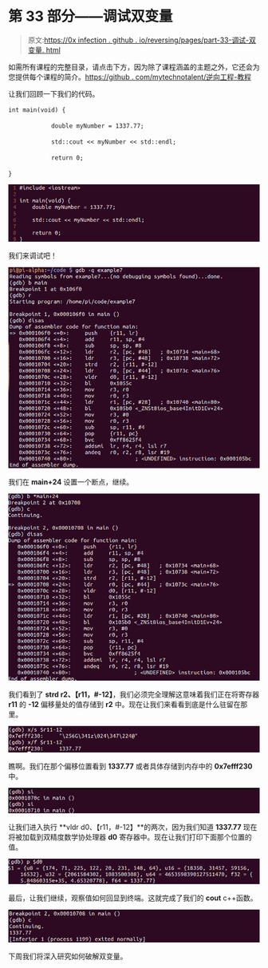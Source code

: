 # 第 33 部分——调试双变量

> 原文:[https://0x infection . github . io/reversing/pages/part-33-调试-双变量. html](https://0xinfection.github.io/reversing/pages/part-33-debugging-double-variables.html)

如需所有课程的完整目录，请点击下方，因为除了课程涵盖的主题之外，它还会为您提供每个课程的简介。[https://github . com/mytechnotalent/逆向工程-教程](https://github.com/mytechnotalent/Reverse-Engineering-Tutorial)

让我们回顾一下我们的代码。

```
int main(void) {

            double myNumber = 1337.77;

            std::cout << myNumber << std::endl;

            return 0;

}

```

![](img/a0cd1467ddd858144a89f287dd07cdc1.png)

我们来调试吧！

![](img/ee21294d69359cf5035af65a85c57bc5.png)

我们在 **main+24** 设置一个断点，继续。

![](img/ce8bd6750c5abe7454392531a43295ee.png)

我们看到了 **strd r2、【r11，#-12】**，我们必须完全理解这意味着我们正在将寄存器 **r11** 的 **-12** 偏移量处的值存储到 **r2** 中。现在让我们来看看到底是什么驻留在那里。

![](img/0d3c2b0f6b57d26e4fd12cee514a58d5.png)

瞧啊。我们在那个偏移位置看到 **1337.77** 或者具体存储到内存中的 **0x7efff230** 中。

![](img/7ffe771f86374b287985a2e7b00bbc09.png)

让我们进入执行 **vldr d0、【r11，#-12】**的两次，因为我们知道 **1337.77** 现在将被加载到双精度数学协处理器 **d0** 寄存器中。现在让我们打印下面那个位置的值。

![](img/ec8c180ab38ca232ccd6aebd7e08cccb.png)

最后，让我们继续，观察值如何回显到终端。这就完成了我们的 **cout** c++函数。

![](img/0d508f5db15d2061c37afe53ba7701f8.png)

下周我们将深入研究如何破解双变量。
